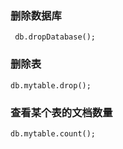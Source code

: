 
### 删除数据库

     db.dropDatabase();
     
### 删除表

    db.mytable.drop();

### 查看某个表的文档数量

    db.mytable.count();
